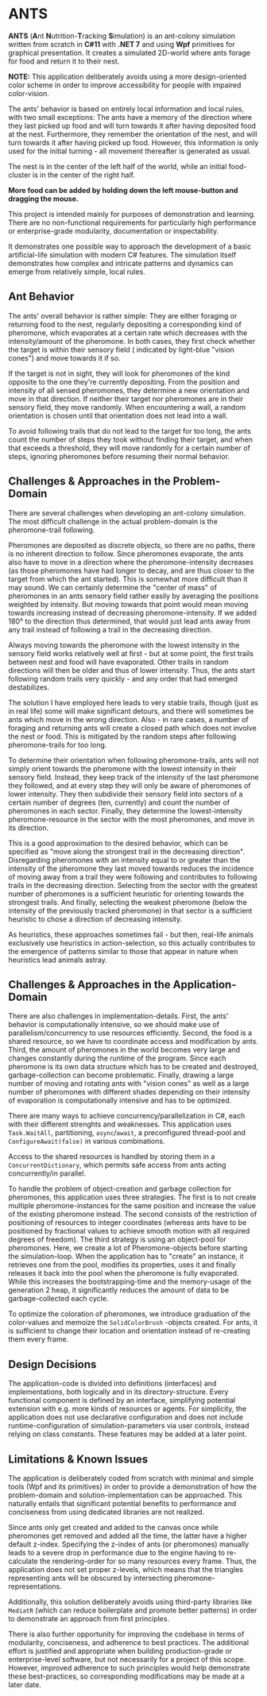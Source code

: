 # ANTS

**ANTS** (**A**nt **N**utrition-**T**racking **S**imulation) is an ant-colony simulation written from scratch in **C#11** with **.NET 7** and using **Wpf** primitives for graphical presentation. It creates a simulated 2D-world where ants
forage for food and return it to their nest.

**NOTE:** This application deliberately avoids using a more design-oriented color scheme in order to improve
accessibility for people with impaired color-vision.

The ants' behavior is based on entirely local information and local rules, with two small exceptions: The ants have a
memory of the direction where they last picked up food and will turn towards it after having deposited food at the nest.
Furthermore, they remember the orientation of the nest, and will turn towards it after having picked up food. However,
this information is only used for the initial turning - all movement thereafter is generated as usual.

The nest is in the center of the left half of the world, while an initial food-cluster is in the center of the right
half.

**More food can be added by holding down the left mouse-button and dragging the mouse.**

This project is intended mainly for purposes of demonstration and learning. There are no non-functional requirements for
particularly high performance or enterprise-grade modularity, documentation or inspectability.

It demonstrates one possible way to approach the development of a basic artificial-life simulation with modern C#
features.
The simulation itself demonstrates how complex and intricate patterns and dynamics can emerge from relatively simple,
local rules.

## Ant Behavior

The ants' overall behavior is rather simple: They are either foraging or returning food to the nest, regularly
depositing a corresponding kind of pheromone, which evaporates at a certain rate which decreases with the
intensity/amount of the pheromone. In both cases, they first check whether the target is within their sensory field (
indicated by light-blue "vision cones") and move towards it if so.

If the target is not in sight, they will look for pheromones of the kind opposite to the one they're currently
depositing. From the position and intensity of all sensed pheromones, they determine a new orientation and move in that
direction. If neither their target nor pheromones are in their sensory field, they move randomly.
When encountering a wall, a random orientation is chosen until that orientation does not lead into a wall.

To avoid following trails that do not lead to the target for too long, the ants count the number of steps they took
without finding their target, and when that exceeds a threshold, they will move randomly for a certain number of steps,
ignoring pheromones before resuming their normal behavior.

## Challenges & Approaches in the Problem-Domain

There are several challenges when developing an ant-colony simulation. The most difficult challenge in the actual
problem-domain is the pheromone-trail following.

Pheromones are deposited as discrete objects, so there are no paths, there is no inherent direction to follow. Since
pheromones evaporate, the ants also have to move in a direction where the pheromone-intensity decreases (as those
pheromones have had longer to decay, and are thus closer to the target from which the ant started). This is somewhat
more difficult than it may sound. We can certainly determine the "center of mass" of pheromones in an ants sensory field
rather easily by averaging the positions weighted by intensity. But moving towards that point would mean moving towards
increasing instead of decreasing pheromone-intensity. If we added 180° to the direction thus determined, that would just
lead ants away from any trail instead of following a trail in the decreasing direction.

Always moving towards the pheromone with the lowest intensity in the sensory field works relatively well at first - but
at some point, the first trails between nest and food will have evaporated. Other trails in random directions will then
be older and thus of lower intensity. Thus, the ants start following random trails very quickly - and any order that had
emerged destabilizes.

The solution I have employed here leads to very stable trails, though (just as in real life) some will make significant
detours, and there will sometimes be ants which move in the wrong direction. Also - in rare cases, a number of foraging
and returning ants will create a closed path which does not involve the nest or food. This is mitigated by the random
steps after following pheromone-trails for too long.

To determine their orientation when following pheromone-trails, ants will not simply orient towards the pheromone with
the lowest intensity in their sensory field. Instead, they keep track of the intensity of the last pheromone they
followed, and at every step they will only be aware of pheromones of lower intensity. They then subdivide their sensory
field into sectors of a certain number of degrees (ten, currently) and count the number of pheromones in each sector.
Finally, they determine the lowest-intensity pheromone-resource in the sector with the most pheromones, and move in its
direction.

This is a good approximation to the desired behavior, which can be specified as "move along the strongest trail in the
decreasing direction". Disregarding pheromones with an intensity equal to or greater than the intensity of the pheromone
they last moved towards reduces the incidence of moving away from a trail they were following and contributes to
following trails in the decreasing direction. Selecting from the sector with the greatest number of pheromones is a
sufficient heuristic for orienting towards the strongest trails. And finally, selecting the weakest pheromone (below the
intensity of the previously tracked pheromone) in that sector is a sufficient heuristic to chose a direction of
decreasing intensity.

As heuristics, these approaches sometimes fail - but then, real-life animals exclusively use heuristics in
action-selection, so this actually contributes to the emergence of patterns similar to those that appear in nature when
heuristics lead animals astray.

## Challenges & Approaches in the Application-Domain

There are also challenges in implementation-details. First, the ants' behavior is computationally intensive, so we
should make use of parallelism/concurrency to use resources efficiently. Second, the food is a shared resource, so we
have to coordinate access and modification by ants. Third, the amount of pheromones in the world becomes very large and
changes constantly during the runtime of the program. Since each pheromone is its own data structure which has to be
created and destroyed, garbage-collection can become problematic. Finally, drawing a large number of moving and rotating
ants with "vision cones" as well as a large number of pheromones with different shades depending on their intensity of
evaporation is computationally intensive and has to be optimized.

There are many ways to achieve concurrency/parallelization in C#, each with their different strenghts and weaknesses.
This application uses `Task.WaitAll`, partitioning, `async`/`await`, a preconfigured thread-pool
and `ConfigureAwait(false)` in various combinations.

Access to the shared resources is handled by storing them in a `ConcurrentDictionary`, which permits safe access from
ants acting concurrently/in parallel.

To handle the problem of object-creation and garbage collection for pheromones, this application uses three strategies.
The first is to not create multiple pheromone-instances for the same position and increase the value of the existing
pheromone instead. The second consists of the restriction of positioning of resources to integer coordinates (whereas
ants have to be positioned by fractional values to achieve smooth motion with all required degrees of freedom). The
third strategy is using an object-pool for pheromones. Here, we create a lot of Pheromone-objects before starting the
simulation-loop. When the application has to "create" an instance, it retrieves one from the pool, modifies its
properties, uses it and finally releases it back into the pool when the pheromone is fully evaporated. While this
increases the bootstrapping-time and the memory-usage of the generation 2 heap, it significantly reduces the amount of
data to be garbage-collected each cycle.

To optimize the coloration of pheromones, we introduce graduation of the color-values and memoize the `SolidColorBrush`
-objects created. For ants, it is sufficient to change their location and orientation instead of re-creating them every
frame.

## Design Decisions

The application-code is divided into definitions (interfaces) and implementations, both logically and in its
directory-structure. Every functional component is defined by an interface, simplifying potential extension with e.g.
more kinds of resources or agents. For simplicity, the application does not use declarative configuration and does not
include runtime-configuration of simulation-parameters via user controls, instead relying on class constants. These
features may be added at a later point.

## Limitations & Known Issues

The application is deliberately coded from scratch with minimal and simple tools (Wpf and its primitives) in order to
provide a demonstration of how the problem-domain and solution-implementation can be approached. This naturally entails
that significant potential benefits to performance and conciseness from using dedicated libraries are not realized.

Since ants only get created and added to the canvas once while pheromones get removed and added all the time, the latter
have a higher default z-index. Specifying the z-index of ants (or pheromones) manually leads to a severe drop in
performance due to the engine having to re-calculate the rendering-order for so many resources every frame. Thus, the
application does not set proper z-levels, which means that the triangles representing ants will be obscured by
intersecting pheromone-representations.

Additionally, this solution deliberately avoids using third-party libraries like `MediatR` (which can reduce boilerplate
and promote better patterns) in order to demonstrate an approach from first principles.

There is also further opportunity for improving the codebase in terms of modularity, conciseness, and adherence to best
practices. The additional effort is justified and appropriate when building production-grade or enterprise-level
software, but not necessarily for a project of this scope. However, improved adherence to such principles would help
demonstrate these best-practices, so corresponding modifications may be made at a later date.
